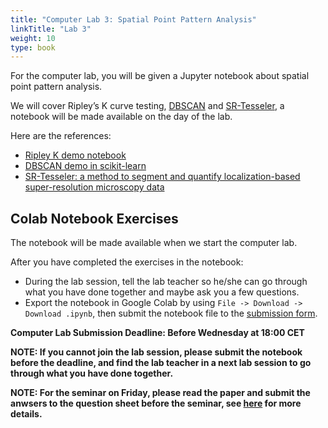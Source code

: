 ```yaml
---
title: "Computer Lab 3: Spatial Point Pattern Analysis"
linkTitle: "Lab 3"
weight: 10
type: book
---
```


For the computer lab, you will be given a Jupyter notebook about spatial point pattern analysis.

We will cover Ripley’s K curve testing, [DBSCAN](https://dl.acm.org/doi/10.5555/3001460.3001507) and [SR-Tesseler](https://www.nature.com/articles/nmeth.3579), a notebook will be made available on the day of the lab.

Here are the references:
 - [Ripley K demo notebook](https://github.com/GeostatsGuy/PythonNumericalDemos/blob/master/Ripley_K_demo.ipynb)
 - [DBSCAN demo in scikit-learn](https://scikit-learn.org/stable/auto_examples/cluster/plot_dbscan.html)
 - [SR-Tesseler: a method to segment and quantify localization-based super-resolution microscopy data](https://www.nature.com/articles/nmeth.3579)

## Colab Notebook Exercises

The notebook will be made available when we start the computer lab.

After you have completed the exercises in the notebook: 
 - During the lab session, tell the lab teacher so he/she can go through what you have done together and maybe ask you a few questions. 
 - Export the notebook in Google Colab by using `File -> Download -> Download .ipynb`, then submit the notebook file to the [submission form](https://forms.gle/MpYYxyZqPeRF7f9r6).


**Computer Lab Submission Deadline: Before Wednesday at 18:00 CET**


**NOTE: If you cannot join the lab session, please submit the notebook before the deadline, and find the lab teacher in a next lab session to go through what you have done together.**

**NOTE: For the seminar on Friday, please read the paper and submit the anwsers to the question sheet before the seminar, see [here](../seminar) for more details.**
